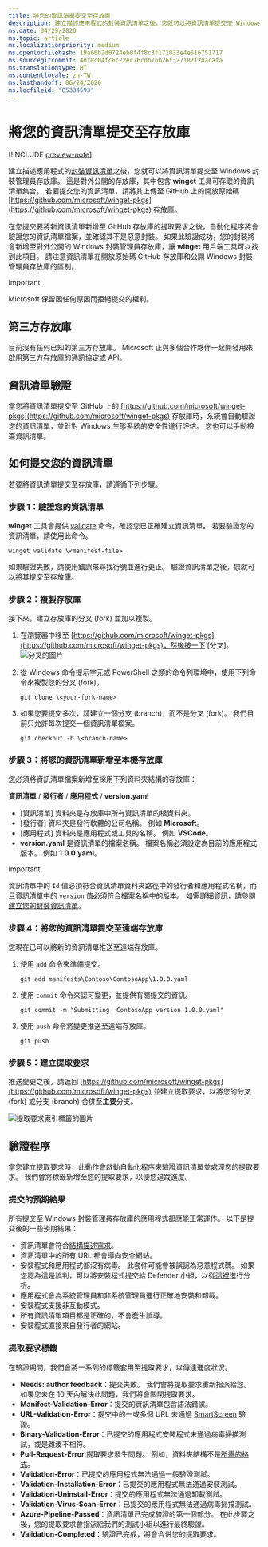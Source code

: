```yaml
---
title: 將您的資訊清單提交至存放庫
description: 建立描述應用程式的封裝資訊清單之後，您就可以將資訊清單提交至 Windows 封裝管理員存放庫。
ms.date: 04/29/2020
ms.topic: article
ms.localizationpriority: medium
ms.openlocfilehash: 19a66b2d0724eb0f4f8c3f171033e4e616751717
ms.sourcegitcommit: 4df8c04fc6c22ec76cdb7bb26f327182f2dacafa
ms.translationtype: HT
ms.contentlocale: zh-TW
ms.lasthandoff: 06/24/2020
ms.locfileid: "85334593"
---
```

# <a name="submit-your-manifest-to-the-repository"></a>將您的資訊清單提交至存放庫

[!INCLUDE [preview-note](../../includes/package-manager-preview.md)]

建立描述應用程式的[封裝資訊清單](manifest.md)之後，您就可以將資訊清單提交至 Windows 封裝管理員存放庫。 這是對外公開的存放庫，其中包含 **winget** 工具可存取的資訊清單集合。 若要提交您的資訊清單，請將其上傳至 GitHub 上的開放原始碼 [https://github.com/microsoft/winget-pkgs](https://github.com/microsoft/winget-pkgs) 存放庫。

在您提交要將新資訊清單新增至 GitHub 存放庫的提取要求之後，自動化程序將會驗證您的資訊清單檔案，並確認其不是惡意封裝。 如果此驗證成功，您的封裝將會新增至對外公開的 Windows 封裝管理員存放庫，讓 **winget** 用戶端工具可以找到此項目。 請注意資訊清單在開放原始碼 GitHub 存放庫和公開 Windows 封裝管理員存放庫的區別。

> [!IMPORTANT]
> Microsoft 保留因任何原因而拒絕提交的權利。

## <a name="third-party-repositories"></a>第三方存放庫

目前沒有任何已知的第三方存放庫。 Microsoft 正與多個合作夥伴一起開發用來啟用第三方存放庫的通訊協定或 API。

## <a name="manifest-validation"></a>資訊清單驗證

當您將資訊清單提交至 GitHub 上的 [https://github.com/microsoft/winget-pkgs](https://github.com/microsoft/winget-pkgs) 存放庫時，系統會自動驗證您的資訊清單，並針對 Windows 生態系統的安全性進行評估。 您也可以手動檢查資訊清單。

## <a name="how-to-submit-your-manifest"></a>如何提交您的資訊清單

若要將資訊清單提交至存放庫，請遵循下列步驟。

### <a name="step-1-validate-your-manifest"></a>步驟 1：驗證您的資訊清單

**winget** 工具會提供 [validate](..\winget\validate.md) 命令，確認您已正確建立資訊清單。 若要驗證您的資訊清單，請使用此命令。

```CMD
winget validate \<manifest-file>
```

如果驗證失敗，請使用錯誤來尋找行號並進行更正。 驗證資訊清單之後，您就可以將其提交至存放庫。

### <a name="step-2-clone-the-repository"></a>步驟 2：複製存放庫

接下來，建立存放庫的分叉 (fork) 並加以複製。

1. 在瀏覽器中移至 [https://github.com/microsoft/winget-pkgs](https://github.com/microsoft/winget-pkgs)，然後按一下 [分叉]。
    ![分叉的圖片](images\fork.png)

2. 從 Windows 命令提示字元或 PowerShell 之類的命令列環境中，使用下列命令來複製您的分叉 (fork)。
    ```CMD
    git clone \<your-fork-name>
    ```

 3. 如果您要提交多次，請建立一個分支 (branch)，而不是分叉 (fork)。 我們目前只允許每次提交一個資訊清單檔案。
    ```CMD
    git checkout -b \<branch-name>
    ```

### <a name="step-3-add-your-manifest-to-the-local-repository"></a>步驟 3：將您的資訊清單新增至本機存放庫

您必須將資訊清單檔案新增至採用下列資料夾結構的存放庫：

**資訊清單** / **發行者** / **應用程式** / **version.yaml**

* [資訊清單] 資料夾是存放庫中所有資訊清單的根資料夾。
* [發行者] 資料夾是發行軟體的公司名稱。 例如 **Microsoft**。
* [應用程式] 資料夾是應用程式或工具的名稱。 例如 **VSCode**。
* **version.yaml** 是資訊清單的檔案名稱。 檔案名稱必須設定為目前的應用程式版本。 例如 **1.0.0.yaml**。

>[!IMPORTANT]
> 資訊清單中的 `Id` 值必須符合資訊清單資料夾路徑中的發行者和應用程式名稱，而且資訊清單中的 `version` 值必須符合檔案名稱中的版本。 如需詳細資訊，請參閱[建立您的封裝資訊清單](manifest.md#tips-and-best-practices)。

### <a name="step-4-submit-your-manifest-to-the-remote-repository"></a>步驟 4：將您的資訊清單提交至遠端存放庫

您現在已可以將新的資訊清單推送至遠端存放庫。

1. 使用 `add` 命令來準備提交。
    ```CMD
    git add manifests\Contoso\ContosoApp\1.0.0.yaml
    ```

2. 使用 `commit` 命令來認可變更，並提供有關提交的資訊。
    ```CMD
    git commit -m "Submitting  ContosoApp version 1.0.0.yaml"
    ```

3. 使用 `push` 命令將變更推送至遠端存放庫。
    ```CMD
    git push
    ```

### <a name="step-5-create-a-pull-request"></a>步驟 5：建立提取要求

推送變更之後，請返回 [https://github.com/microsoft/winget-pkgs](https://github.com/microsoft/winget-pkgs) 並建立提取要求，以將您的分叉 (fork) 或分支 (branch) 合併至**主要**分支。

![提取要求索引標籤的圖片](images\pull-request.png)

## <a name="validation-process"></a>驗證程序

當您建立提取要求時，此動作會啟動自動化程序來驗證資訊清單並處理您的提取要求。 我們會將標籤新增至您的提取要求，以便您追蹤進度。

### <a name="submission-expectations"></a>提交的預期結果

所有提交至 Windows 封裝管理員存放庫的應用程式都應能正常運作。 以下是提交後的一些預期結果：

* 資訊清單會符合[結構描述需求](manifest.md#manifest-contents)。
* 資訊清單中的所有 URL 都會導向安全網站。
* 安裝程式和應用程式都沒有病毒。 此套件可能會被誤認為惡意程式碼。 如果您認為這是誤判，可以將安裝程式提交給 Defender 小組，以從[這裡](https://www.microsoft.com/wdsi/filesubmission)進行分析。
* 應用程式會為系統管理員和非系統管理員進行正確地安裝和卸載。
* 安裝程式支援非互動模式。
* 所有資訊清單項目都是正確的，不會產生誤導。
* 安裝程式直接來自發行者的網站。

### <a name="pull-request-labels"></a>提取要求標籤

在驗證期間，我們會將一系列的標籤套用至提取要求，以傳達進度狀況。

* **Needs: author feedback**：提交失敗。 我們會將提取要求重新指派給您。 如果您未在 10 天內解決此問題，我們將會關閉提取要求。
* **Manifest-Validation-Error**：提交的資訊清單包含語法錯誤。
* **URL-Validation-Error**：提交中的一或多個 URL 未通過 [SmartScreen](https://docs.microsoft.com/windows/security/threat-protection/microsoft-defender-smartscreen/microsoft-defender-smartscreen-overview) 驗證。
* **Binary-Validation-Error**：已提交的應用程式安裝程式未通過病毒掃描測試，或是雜湊不相符。
* **Pull-Request-Error**:提取要求發生問題。 例如，資料夾結構不是[所需的格式](#step-3-add-your-manifest-to-the-local-repository)。
* **Validation-Error**：已提交的應用程式無法通過一般驗證測試。
* **Validation-Installation-Error**：已提交的應用程式無法通過安裝測試。
* **Validation-Uninstall-Error**：提交的應用程式無法通過卸載測試。
* **Validation-Virus-Scan-Error**：已提交的應用程式無法通過病毒掃描測試。
* **Azure-Pipeline-Passed**：資訊清單已完成驗證的第一個部分。 在此步驟之後，您的提取要求會指派給我們的測試小組以進行最終驗證。
* **Validation-Completed**：驗證已完成，將會合併您的提取要求。
